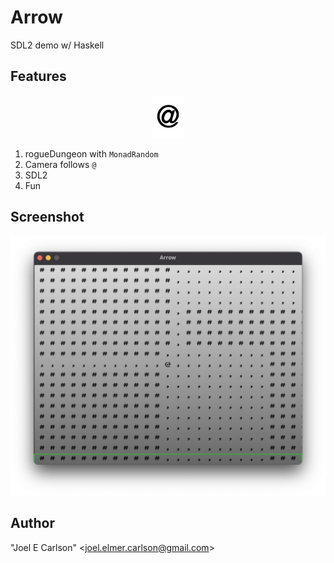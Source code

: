 # Arrow

SDL2 demo w/ Haskell

## Features
<center><img src="images/hero.bmp"></a></center>

1. rogueDungeon with `MonadRandom`
1. Camera follows `@`
1. SDL2
1. Fun

## Screenshot
![Screenshot.png](images/Screenshot.png)

## Author
"Joel E Carlson" &lt;joel.elmer.carlson@gmail.com&gt;
